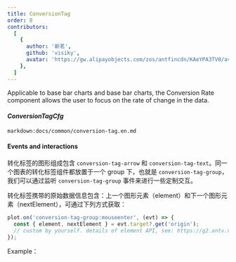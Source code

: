 ```yaml
---
title: ConversionTag
order: 8
contributors:
  [
    {
      author: '新茗',
      github: 'visiky',
      avatar: 'https://gw.alipayobjects.com/zos/antfincdn/KAeYPA3TV0/avatar.jpeg',
    },
  ]
---
```


Applicable to base bar charts and base bar charts, the Conversion Rate component allows the user to focus on the rate of change in the data.

#### _ConversionTagCfg_

`markdown:docs/common/conversion-tag.en.md`

#### Events and interactions

<playground path='general/events/demo/conversion-tag-with-link.ts' rid='conversion-tag-events'></playground>

转化标签的图形组成包含 `conversion-tag-arrow` 和 `conversion-tag-text`。同一个图表的转化标签组件都放置于一个 group 下，也就是 `conversion-tag-group`，我们可以通过监听 `conversion-tag-group` 事件来进行一些定制交互。

转化标签携带的原始数据信息包含：上一个图形元素（element）和下一个图形元素（nextElement），可通过下列方式获取：

```ts
plot.on('conversion-tag-group:mouseenter', (evt) => {
  const { element, nextElement } = evt.target?.get('origin');
  // custom by yourself. details of element API, see: https://g2.antv.vision/en/docs/api/general/element
});
```

Example：

<playground path='general/events/demo/conversion-tag-with-link.ts' rid='conversion-tag-events'></playground>
